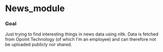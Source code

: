 # News_module

### Goal
Just trying to find interesting things in news data using nltk. Data is fetched from Opoint Technology (of which I'm an employee) and can therefore not be uploaded publicly nor shared. 
